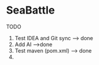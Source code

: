 # SeaBattle
TODO
1. Test IDEA and Git sync --> done
2. Add AI -->done
2. Test maven (pom.xml) --> done
3. 
